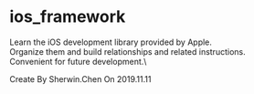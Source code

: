 # ios_framework
Learn the iOS development library provided by Apple.\
Organize them and build relationships and related instructions.\
Convenient for future development.\

Create By Sherwin.Chen On 2019.11.11 
